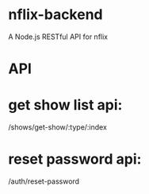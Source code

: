 # nflix-backend
A Node.js RESTful API for nflix

# API

# get show list api:
/shows/get-show/:type/:index

# reset password api:
/auth/reset-password